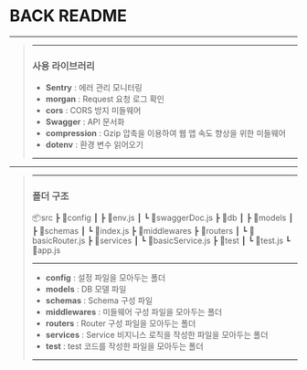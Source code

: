 # BACK README

---

> ---
>
> ### 사용 라이브러리
>
> - **Sentry** : 에러 관리 모니터링
> - **morgan** : Request 요청 로그 확인
> - **cors** : CORS 방지 미들웨어
> - **Swagger** : API 문서화
> - **compression** : Gzip 압축을 이용하여 웹 앱 속도 향상을 위한 미들웨어
> - **dotenv** : 환경 변수 읽어오기
>
> ---

---

> ---
>
> ### 폴더 구조
>
> 📦src
> ┣ 📂config
> ┃ ┣ 📜env.js
> ┃ ┗ 📜swaggerDoc.js
> ┣ 📂db
> ┃ ┣ 📂models
> ┃ ┣ 📂schemas
> ┃ ┗ 📜index.js
> ┣ 📂middlewares
> ┣ 📂routers
> ┃ ┗ 📜basicRouter.js
> ┣ 📂services
> ┃ ┗ 📜basicService.js
> ┣ 📂test
> ┃ ┗ 📜test.js
> ┗ 📜app.js
>
> ---
>
> - **config** : 설정 파일을 모아두는 폴더
> - **models** : DB 모델 파일
> - **schemas** : Schema 구성 파일
> - **middlewares** : 미들웨어 구성 파일을 모아두는 폴더
> - **routers** : Router 구성 파일을 모아두는 폴더
> - **services** : Service 비지니스 로직을 작성한 파일을 모아두는 폴더
> - **test** : test 코드를 작성한 파일을 모아두는 폴더
>
> ---
